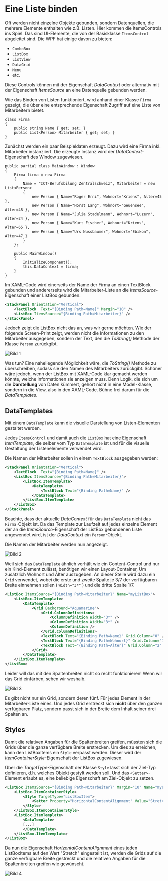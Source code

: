 # Eine Liste binden 

Oft werden nicht einzelne Objekte gebunden, sondern Datenquellen, die mehrere Elemente enthalten wie z.B. Listen. Hier kommen die ItemsControls ins Spiel. Das sind UI-Elemente, die von der Basisklasse `ItemsControl` abgeleitet sind. Die WPF hat einige davon zu bieten: 

* `ComboBox`
* `ListBox`
* `ListView` 
* `DataGrid`
* `Menu`
* etc.

Diese Controls können mit der Eigenschaft _DataContext_ oder alternativ mit der Eigenschaft _ItemsSource_ an eine Datenquelle gebunden werden. 

Wie das Binden von Listen funktioniert, wird anhand einer Klasse `Firma` gezeigt, die über eine entsprechende Eigenschaft Zugriff auf eine Liste von Mitarbeitern bietet. 

```CSharp 
class Firma
{
    public string Name { get; set; }
    public List<Person> Mitarbeiter { get; set; }
} 
```
Zunächst werden ein paar Beispieldaten erzeugt. Dazu wird eine Firma inkl. Mitarbeiter instanziiert. Die erzeugte Instanz wird der _DataContext_-Eigenschaft des Window zugewiesen. 

```CSharp
public partial class MainWindow : Window
{
    Firma firma = new Firma
    {
        Name = "ICT-Berufsbilung Zentralschweiz", Mitarbeiter = new List<Person>
        {
            new Person { Name="Roger Erni", Wohnort="Kriens", Alter=45 },
            new Person { Name="Horst Lang", Wohnort="Geuensee", Alter=48 },
            new Person { Name="Julia Stadelmann", Wohnort="Luzern", Alter=24 },
            new Person { Name="Kurt Fischer", Wohnort="Kriens", Alter=65 },
            new Person { Name="Urs Nussbaumer", Wohnort="Ebikon", Alter=47 }
        }
    };

    public MainWindow()
    {
        InitializeComponent();
        this.DataContext = firma;
    }
}
```

Im XAML-Code wird einerseits der Name der Firma an einen TextBlock gebunden und andererseits wird die Mitarbeiter-Liste an die _ItemsSource_-Eigenschaft einer ListBox gebunden.

```XML
<StackPanel Orientation="Vertical">
    <TextBlock  Text="{Binding Path=Name}" Margin="10" />
    <ListBox ItemsSource="{Binding Path=Mitarbeiter}" />
</StackPanel>
```

Jedoch zeigt die ListBox nicht das an, was wir gerne möchten. Wie der folgende Screen-Print zeigt, werden nicht die Informationen zu den Mitarbeiter ausgegeben, sondern der Text, den die _ToString()_ Methode der Klasse `Person` zurückgibt. 

![Bild 1](res/01.jpg)

Was tun? Eine naheliegende Möglichkeit wäre, die _ToString()_ Methode zu überschreiben, sodass sie den Namen des Mitarbeiters zurückgibt. Schöner wäre jedoch, wenn der ListBox mit XAML-Code klar gemacht werden könnte, welche Informationen sie anzeigen muss. Denn Logik, die sich um die **Darstellung** von Daten kümmert, gehört nicht in eine Model-Klasse, sondern in die View, also in den XAML-Code. Bühne frei darum für die _DataTemplates_.

## DataTemplates  

Mit einem `DataTemplate` kann die visuelle Darstellung von Listen-Elementen gestaltet werden. 

Jedes `ItemsControl` und damit auch die `ListBox` hat eine Eigenschaft _ItemTemplate_, die selber vom Typ `DataTemplate` ist und für die visuelle Gestaltung der Listenelemente verwendet wird.

Die Namen der Mitarbeiter sollen in einem `TextBlock` ausgegeben werden:  

```XML
<StackPanel Orientation="Vertical">
    <TextBlock  Text="{Binding Path=Name}" />
    <ListBox ItemsSource="{Binding Path=Mitarbeiter}">
        <ListBox.ItemTemplate>
            <DataTemplate>
                <TextBlock Text="{Binding Path=Name}" />
            </DataTemplate>
        </ListBox.ItemTemplate>
    </ListBox>
</StackPanel>
```

Beachte, dass der aktuelle _DataContext_ für das `DataTemplate` nicht das `Firma`-Objekt ist. Da das Template zur Laufzeit auf jedes einzelne Element der an die _ItemsSource_-Eigenschaft der ListBox gebundenen Liste angewendet wird, ist der _DataContext_ ein `Person`-Objekt.

Die Namen der Mitarbeiter werden nun angezeigt. 

![Bild 2](res/02.jpg)

Weil sich das `DataTemplate` ähnlich verhält wie ein Content-Control und nur ein Kind-Element zulässt, benötigen wir einen Layout-Container, Um zusätzlich Wohnort und Alter auszugeben.  An dieser Stelle wird dazu ein `Grid` verwendet, wobei die erste und zweite Spalte je 3/7 der verfügbaren Breite einnehmen sollen ( `Width="3*"` ) und die dritte Spalte 1/7.

```XML
<ListBox ItemsSource="{Binding Path=Mitarbeiter}" Name="myListBox">
    <ListBox.ItemTemplate>
        <DataTemplate>
            <Grid Background="Aquamarine">
                <Grid.ColumnDefinitions>
                    <ColumnDefinition Width="3*" />
                    <ColumnDefinition Width="3*" />
                    <ColumnDefinition />
                </Grid.ColumnDefinitions>
                <TextBlock Text="{Binding Path=Name}" Grid.Column="0" />
                <TextBlock Text="{Binding Path=Wohnort}" Grid.Column="1" />
                <TextBlock Text="{Binding Path=Alter}" Grid.Column="2" />
            </Grid>
        </DataTemplate>
    </ListBox.ItemTemplate>
</ListBox>
```

Leider will das mit den Spaltenbreiten nicht so recht funktionieren! Wenn wir das Grid einfärben, sehen wir weshalb. 

![Bild 3](res/03.jpg)

Es gibt nicht nur ein Grid, sondern deren fünf. Für jedes Element in der Mitarbeiter-Liste eines. Und jedes Grid erstreckt sich **nicht** über den ganzen verfügbaren Platz, sondern passt sich in der Breite dem Inhalt seiner drei Spalten an. 

## Styles

Damit die relativen Angaben für die Spaltenbreiten greifen, müssten sich die Grids über die ganze verfügbare Breite erstrecken. Um dies zu erreichen, kann den ListBoxItems ein `Style` verpasst werden. Dieser wird der _ItemContainerStyle_-Eigenschaft der ListBox zugewiesen. 

Über die _TargetType_-Eigenschaft der Klasse `Style` lässt sich der Ziel-Typ definieren, d.h. welches Objekt gestylt werden soll. Und das `<Setter>`-Element erlaubt es, eine beliebige Eigenschaft am Ziel-Objekt zu setzen. 

```XML 
<ListBox ItemsSource="{Binding Path=Mitarbeiter}" Margin="10" Name="myListBox">
    <ListBox.ItemContainerStyle>
        <Style TargetType="ListBoxItem">
            <Setter Property="HorizontalContentAlignment" Value="Stretch" />
        </Style>
    </ListBox.ItemContainerStyle>
    <ListBox.ItemTemplate>
        <DataTemplate>
        [...]
        </DataTemplate>
    </ListBox.ItemTeemplate>
</ListBox>
```

Da nun die Eigenschaft _HorizontalContentAlignment_ eines jeden ListBoxItems auf den Wert "Stretch" eingestellt ist,  werden die Grids auf die ganze verfügbare Breite gestreckt und die relativen Angaben für die Spaltenbreiten greifen wie gewünscht. 

![Bild 4](res/04.jpg)